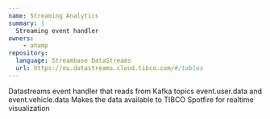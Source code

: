 ```yaml
---
name: Streaming Analytics
summary: |
  Streaming event handler
owners:
    - ahamp
repository:
  language: Streambase DataStreams
  url: https://eu.datastreams.cloud.tibco.com/#/tables
---
```


Datastreams event handler that reads from Kafka topics event.user.data and event.vehicle.data
Makes the data available to TIBCO Spotfire for realtime visualization


<NodeGraph />